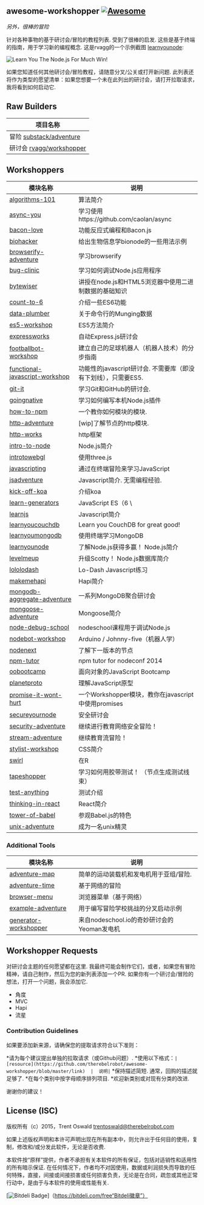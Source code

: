 <div class="github-widget" data-repo="therebelrobot/awesome-workshopper"></div>

## awesome-workshopper [![Awesome](https://cdn.rawgit.com/sindresorhus/awesome/d7305f38d29fed78fa85652e3a63e154dd8e8829/media/badge.svg)](https://github.com/sindresorhus/awesome)
*另外，很棒的冒险*

 针对各种事物的基于研讨会/冒险的教程列表.  受到了很棒的启发.  这些是基于终端的指南，用于学习新的编程概念.  这是rvagg的一个示例截图 [learnyounode](https://github.com/workshopper/learnyounode):

![Learn You The Node.js For Much Win!](https://raw.github.com/rvagg/learnyounode/master/learnyounode.png)

 如果您知道任何其他研讨会/冒险教程，请随意分叉/公关或打开新问题.  此列表还将作为类型的愿望清单：如果您想要一个未在此列出的研讨会，请打开拉取请求，我将看到如何启动它. 

## Raw Builders
 |  项目名称|
| ------------- |
 |  冒险 [substack/adventure](https://github.com/substack/adventure)|
 |  研讨会 [rvagg/workshopper](https://github.com/workshopper/workshopper) |

## Workshoppers
 |  模块名称|  说明|
| ------------- | ------------- |
| [algorithms-101](https://github.com/linclark/algorithms-101)  |  算法简介|
| [async-you](https://github.com/bulkan/async-you)  |  学习使用https://github.com/caolan/async |
| [bacon-love](https://github.com/mikaelbr/bacon-love)  |  功能反应式编程和Bacon.js |
| [biohacker](https://github.com/bionode/biohacker)  |  给出生物信息学bionode的一些用法示例
| [browserify-adventure](https://github.com/substack/browserify-adventure)  |  学习browserify |
| [bug-clinic](https://github.com/othiym23/bug-clinic)  |  学习如何调试Node.js应用程序
| [bytewiser](https://github.com/maxogden/bytewiser)  |  讲授在node.js和HTML5浏览器中使用二进制数据的基础知识
| [count-to-6](https://github.com/domenic/count-to-6)  |  介绍一些ES6功能|
| [data-plumber](https://github.com/maxogden/data-plumber)  |  关于命令行的Munging数据|
| [es5-workshop](https://github.com/timoxley/es5-workshop)  |  ES5方法简介|
| [expressworks](https://github.com/azat-co/expressworks)  |  自动Express.js研讨会|
| [footballbot-workshop](https://github.com/alanshaw/footballbot-workshop)  |  建立自己的足球机器人（机器人技术）的分步指南|
| [functional-javascript-workshop](https://github.com/timoxley/functional-javascript-workshop)  |  功能性的javascript研讨会.  不需要库（即没有下划线），只需要ES5.  |
| [git-it](https://github.com/jlord/git-it)  |  学习Git和GitHub的研讨会.  |
| [goingnative](https://github.com/workshopper/goingnative)  |  学习如何编写本机Node.js插件|
| [how-to-npm](https://github.com/npm/how-to-npm)  |  一个教你如何模块的模块.  |
| [http-adventure](https://github.com/yoshuawuyts/http-adventure)  |  [wip]了解节点的http模块.  |
| [http-works](https://github.com/Raynos/http-works)  |  http框架|
| [intro-to-node](https://github.com/sherodtaylor/intro-to-node)  |  Node.js简介|
| [introtowebgl](https://github.com/alexmackey/IntroToWebGLWithThreeJS)  |  使用three.js |来介绍WebGL
| [javascripting](https://github.com/sethvincent/javascripting)  |  通过在终端冒险来学习JavaScript
| [jsadventure](https://github.com/mk30/jsadventure)  |  Javascript简介.  无需编程经验.  |
| [kick-off-koa](https://github.com/koajs/kick-off-koa)  |  介绍koa |
| [learn-generators](https://github.com/isRuslan/learn-generators)  |  JavaScript ES（6 \ | 2015）生成器讲师.  在实践中学习.  ：金属：|
| [learnjs](https://github.com/mikeal/learnjs)  |  Javascript简介|
| [learnyoucouchdb](https://github.com/robertkowalski/learnyoucouchdb) | Learn you CouchDB for great good! |
| [learnyoumongodb](https://github.com/braz/learnyoumongodb)  |  使用终端学习MongoDB |
| [learnyounode](https://github.com/workshopper/learnyounode)  |  了解Node.js获得多赢！  Node.js简介|
| [levelmeup](https://github.com/workshopper/levelmeup)  |  升级Scotty！  Node.js数据库简介|
| [lololodash](https://github.com/mdunisch/lololodash)  |  Lo-Dash Javascript练习|
| [makemehapi](https://github.com/nvcexploder/makemehapi)  |  Hapi简介|
| [mongodb-aggregate-adventure](https://github.com/braz/mongodb-aggregate-adventure)  |  一系列MongoDB聚合研讨会|
| [mongoose-adventure](https://github.com/wearefractal/mongoose-adventure)  |  Mongoose简介|
| [node-debug-school](https://github.com/joyent/node-debug-school)  |  nodeschool课程用于调试Node.js |
| [nodebot-workshop](https://github.com/tableflip/nodebot-workshop)  |  Arduino / Johnny-five（机器人学）|
| [nodenext](https://github.com/geek/nodenext)  |  了解下一版本的节点|
| [npm-tutor](https://github.com/timoxley/npm-tutor)  |  npm tutor for nodeconf 2014 |
| [oobootcamp](https://github.com/winsonwq/OOBootcamp.js)  |  面向对象的JavaScript Bootcamp |
| [planetproto](https://github.com/sporto/planetproto)  |  理解JavaScript原型|
| [promise-it-wont-hurt](https://github.com/stevekane/promise-it-wont-hurt)  |  一个Workshopper模块，教你在javascript中使用promises |
| [secureyournode](https://github.com/someoneweird/secureyournode)  |  安全研讨会|
| [security-adventure](https://github.com/toolness/security-adventure)  |  继续进行教育网络安全冒险！  |
| [stream-adventure](https://github.com/substack/stream-adventure)  |  继续教育流冒险！  |
| [stylist-workshop](https://github.com/alanshaw/stylist)  |  CSS简介|
| [swirl](https://github.com/swirldev/swirl)  |  在R |中学习统计计算和图形编程语言R.
| [tapeshopper](https://github.com/tomgco/tapeshopper)  |  学习如何用胶带测试！  （节点生成测试线束）|
| [test-anything](https://github.com/finnp/test-anything)  |  测试介绍|
| [thinking-in-react](https://github.com/asbjornenge/thinking-in-react)  |  React简介|
| [tower-of-babel](https://github.com/yosuke-furukawa/tower-of-babel)  |  参观Babel.js的特色
| [unix-adventure](https://github.com/substack/unix-adventure)  |  成为一名unix精灵|

### Additional Tools
 |  模块名称|  说明|
| ------------- | ------------- |
| [adventure-map](https://github.com/timoxley/adventure-map)  |  简单的运动装载机和发电机用于亚组/冒险.  |
| [adventure-time](https://github.com/maxogden/adventure-time)  |  基于网络的冒险|
| [browser-menu](https://www.npmjs.com/package/browser-menu)  |  浏览器菜单（基于网络）|
| [example-adventure](https://github.com/substack/example-adventure)  |  用于编写冒险学校挑战的分叉启动示例|
| [generator-workshopper](https://github.com/mindcookin/generator-workshopper)  |  来自nodeschool.io的奇妙研讨会的Yeoman发电机

## Workshopper Requests
 对研讨会主题的任何愿望都在这里.  我最终可能会制作它们，或者，如果您有冒险精神，请自己制作，然后为您的新列表添加一个PR.  如果你有一个研讨会/冒险的想法，打开一个问题，我会添加它.

- 角度
-  MVC
- Hapi
- 流星

### Contribution Guidelines
如果要添加新来源，请确保您的提取请求符合以下准则：

*请为每个建议提出单独的拉取请求（或Github问题）.
*使用以下格式：`| [resource](https://github.com/therebelrobot/awesome-workshopper/blob/master/link)  |  说明|`
 *保持描述简短.  通常，回购的描述就足够了.
*在每个类别中按字母顺序排列项目.
*欢迎新类别或对现有分类的改进.

谢谢你的建议！

## License (ISC)

版权所有（c）2015，Trent Oswald <trentoswald@therebelrobot.com>

如果上述版权声明和本许可声明出现在所有副本中，则允许出于任何目的使用，复制，修改和/或分发此软件，无论是否收费.

 本软件按“原样”提供，作者不承担有关本软件的所有保证，包括对适销性和适用性的所有暗示保证.  在任何情况下，作者均不对因使用，数据或利润损失而导致的任何特殊，直接，间接或间接损害或任何损害负责，无论是在合同，疏忽或其他正常行动中，是由于与本软件的使用或性能有关.


[![Bitdeli Badge](https://d2weczhvl823v0.cloudfront.net/therebelrobot/awesome-workshopper/trend.png)]（https://bitdeli.com/free“Bitdeli徽章”）
